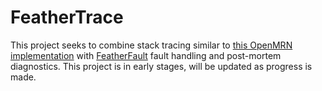 # FeatherTrace
This project seeks to combine stack tracing similar to [this OpenMRN implementation](https://github.com/bakerstu/openmrn/blob/master/src/freertos_drivers/common/cpu_profile.hxx) with [FeatherFault](https://github.com/OPEnSLab-OSU/FeatherFault) fault handling and post-mortem diagnostics. This project is in early stages, will be updated as progress is made.
